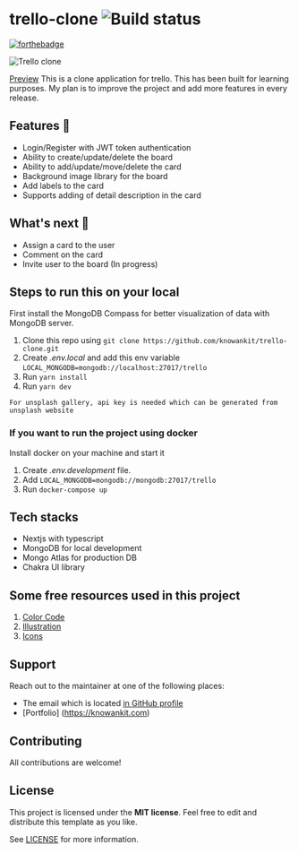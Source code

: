 # trello-clone ![Build status](https://github.com/knowankit/trello-clone/actions/workflows/main.yml/badge.svg)

[![forthebadge](https://forthebadge.com/images/badges/built-with-love.svg)](https://forthebadge.com)

![Trello clone](https://github.com/knowankit/trello-clone/blob/develop/demo.gif)

[Preview](https://trello-clone-one.vercel.app/) This is a clone application for trello. This has been built for learning purposes. My plan is to improve the project and add more features in every release.

## Features 🤩

- Login/Register with JWT token authentication
- Ability to create/update/delete the board
- Ability to add/update/move/delete the card
- Background image library for the board
- Add labels to the card
- Supports adding of detail description in the card

## What's next 🚀

- Assign a card to the user
- Comment on the card
- Invite user to the board (In progress)

## Steps to run this on your local

First install the MongoDB Compass for better visualization of data with MongoDB server.

1. Clone this repo using `git clone https://github.com/knowankit/trello-clone.git`
2. Create _.env.local_ and add this env variable `LOCAL_MONGODB=mongodb://localhost:27017/trello`
3. Run `yarn install`
4. Run `yarn dev`

`For unsplash gallery, api key is needed which can be generated from unsplash website`

### If you want to run the project using docker

Install docker on your machine and start it

1. Create _.env.development_ file.
2. Add `LOCAL_MONGODB=mongodb://mongodb:27017/trello`
3. Run `docker-compose up`

## Tech stacks

- Nextjs with typescript
- MongoDB for local development
- Mongo Atlas for production DB
- Chakra UI library

## Some free resources used in this project

1. [Color Code](https://www.designpieces.com/palette/trello-color-palette-hex-and-rgb/)
2. [Illustration](https://undraw.co/illustrations)
3. [Icons](https://github.com/react-icons/react-icons)

## Support

Reach out to the maintainer at one of the following places:

- The email which is located [in GitHub profile](https://github.com/knowankit)
- [Portfolio] (https://knowankit.com)

## Contributing

All contributions are welcome!

## License

This project is licensed under the **MIT license**. Feel free to edit and distribute this template as you like.

See [LICENSE](LICENSE) for more information.
